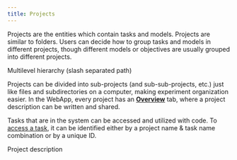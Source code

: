 ```yaml
---
title: Projects
---
```


Projects are the entities which contain tasks and models. Projects are similar to folders. Users can decide
how to group tasks and models in different projects, though different models or objectives are usually grouped into 
different projects.

Multilevel hierarchy (slash separated path)

Projects can be divided into sub-projects (and sub-sub-projects, etc.) just like files and subdirectories on a 
computer, making experiment organization easier. In the WebApp, every project has an [**Overview**](../webapp/webapp_project_overview.md)
tab, where a project description can be written and shared.

Tasks that are in the system can be accessed and utilized with code. To [access a task](#accessing-tasks), it can be identified either by a 
project name & task name combination or by a unique ID. 

Project description

